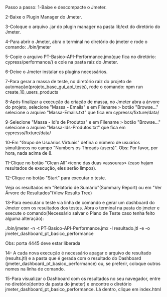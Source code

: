Passo a passo:
1-Baixe e descompacte o Jmeter.

2-Baixe o Plugin Manager do Jmeter.

3-Coloque o arquivo .jar do plugin manager na pasta lib/ext do diretório do Jmeter.

4-Para abrir o Jmeter, abra o terminal no diretório do jmeter e rode o comando:  ./bin/jmeter

5-Copie o arquivo PT-Basico-API-Performance.jmx(que fica no diretório: cypress/performance/) e cole na pasta raiz do Jmeter.

6-Deixe o Jmeter instalar os plugins necessários.

7-Para gerar a massa de teste, no diretório raiz do projeto de automação(projeto_base_gui_api_tests), rode o comando: npm run create_10_users_products

8-Após finalizar a execução da criação de massa, no Jmeter abra a árvore do projeto, selecione "Massa - Emails" e em Filename > botão "Browse..." selecione o arquivo "Massa-Emails.txt" que fica em cypresss/fixture/data/

9-Selecione "Massa - Id's de Produtos" e em Filename > botão "Browse..." selecione o arquivo "Massa-Ids-Produtos.txt" que fica em cypresss/fixture/data/


10-Em "Grupo de Usuários Virtuais" defina o número de usuários simultâneos no campo "Numbers os Threads (users)". Obs: Por favor, por hora, nada acima de 8.


11-Clique no botão "Clean All"<ícone das duas vassouras>  (caso hajam resultados de execução, eles serão limpos).


12-Clique no botão "Start" para executar o teste.

Veja os resultados em "Relatório de Sumário"(Summary Report) ou em "Ver Árvore de Resultados"(View Results Tree)



13-Para executar o teste via linha de comando e gerar um dashboard do Jmeter com os resultados dos testes. Abra o terminal na pasta do jmeter e execute o comando(Necessário salvar o Plano de Teste caso tenha feito alguma alteração): 

./bin/jmeter -n -t PT-Basico-API-Performance.jmx -l resultado.jtl -e -o jmeter_dashboard_pt_basico_performance

Obs: porta 4445 deve estar liberada


14- A cada nova execução é necessário apagar o arquivo de resultado (results.jtl) e a pasta que é gerada com o resultado do Dashboard (jmeter_dashboard_pt_basico_performance) ou, se preferir, coloque outros nomes na linha de comando.


15-Para visualizar o Dashboard com os resultados no seu navegador, entre no diretório(dentro da pasta do jmeter) e encontre o diretório  jmeter_dashboard_pt_basico_performance. Lá dentro, clique em index.html